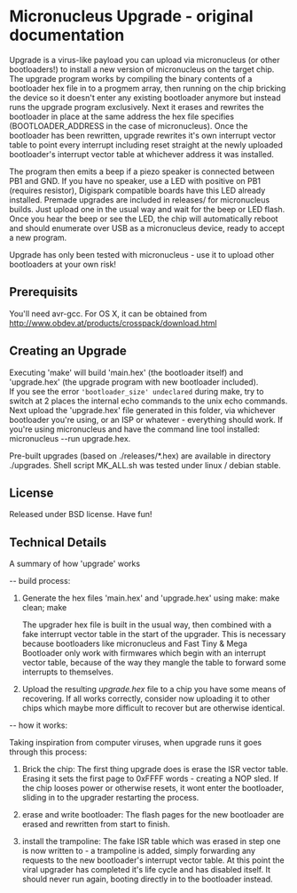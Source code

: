 # Micronucleus Upgrade - original documentation
Upgrade is a virus-like payload you can upload via micronucleus (or other bootloaders!) to install a new version of micronucleus on the target chip. The upgrade program works by compiling the binary contents of a bootloader hex file in to a progmem array, then running on the chip bricking the device so it doesn't enter any existing bootloader anymore but instead runs the upgrade program exclusively. Next it erases and rewrites the bootloader in place at the same address the hex file specifies (BOOTLOADER_ADDRESS in the case of micronucleus). Once the bootloader has been rewritten, upgrade rewrites it's own interrupt vector table to point every interrupt including reset straight at the newly uploaded bootloader's interrupt vector table at whichever address it was installed.

The program then emits a beep if a piezo speaker is connected between PB1 and GND. If you have no speaker, use a LED with positive on PB1 (requires resistor), Digispark compatible boards have this LED already installed. Premade upgrades are included in releases/ for micronucleus builds. Just upload one in the usual way and wait for the beep or LED flash. Once you hear the beep or see the LED, the chip will automatically reboot and should enumerate over USB as a micronucleus device, ready to accept a new program.

Upgrade has only been tested with micronucleus - use it to upload other bootloaders at your own risk!

## Prerequisits
You'll need avr-gcc. For OS X, it can be obtained from http://www.obdev.at/products/crosspack/download.html

## Creating an Upgrade
Executing 'make' will build 'main.hex' (the bootloader itself) and 'upgrade.hex' (the upgrade program with new bootloader included).<br/>
If you see the error `'bootloader_size' undeclared` during make, try to switch at 2 places the internal echo commands to the unix echo commands.<br/>
Next upload the 'upgrade.hex' file generated in this folder, via whichever bootloader you're using, or an ISP or whatever - everything should work. If you're using micronucleus and have the command line tool installed: micronucleus --run upgrade.hex.<br/>

Pre-built upgrades (based on ./releases/*.hex) are available in directory ./upgrades. Shell script MK_ALL.sh was tested under linux / debian stable.

## License
Released under BSD license. Have fun!


## Technical Details
A summary of how 'upgrade' works


-- build process:

1) Generate the hex files 'main.hex' and 'upgrade.hex' using make:
     make clean; make

   The upgrader hex file is built in the usual way, then combined with a fake interrupt vector
   table in the start of the upgrader. This is necessary because bootloaders like micronucleus
   and Fast Tiny & Mega Bootloader only work with firmwares which begin with an interrupt vector
   table, because of the way they mangle the table to forward some interrupts to themselves.

2) Upload the resulting *upgrade.hex* file to a chip you have some means of recovering. If all
   works correctly, consider now uploading it to other chips which maybe more difficult to recover
   but are otherwise identical.


-- how it works:

Taking inspiration from computer viruses, when upgrade runs it goes through this process:

1) Brick the chip:
   The first thing upgrade does is erase the ISR vector table. Erasing it sets the first page to
   0xFFFF words - creating a NOP sled. If the chip looses power or otherwise resets, it wont enter
   the bootloader, sliding in to the upgrader restarting the process.

2) erase and write bootloader:
   The flash pages for the new bootloader are erased and rewritten from start to finish.

3) install the trampoline:
   The fake ISR table which was erased in step one is now written to - a trampoline is added, simply
   forwarding any requests to the new bootloader's interrupt vector table. At this point the viral
   upgrader has completed it's life cycle and has disabled itself. It should never run again, booting
   directly in to the bootloader instead.

